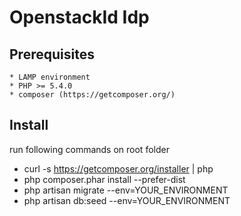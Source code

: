 # OpenstackId Idp

## Prerequisites

    * LAMP environment
    * PHP >= 5.4.0
    * composer (https://getcomposer.org/)

## Install

run following commands on root folder
   * curl -s https://getcomposer.org/installer | php
   * php composer.phar install --prefer-dist
   * php artisan migrate --env=YOUR_ENVIRONMENT
   * php artisan db:seed --env=YOUR_ENVIRONMENT

